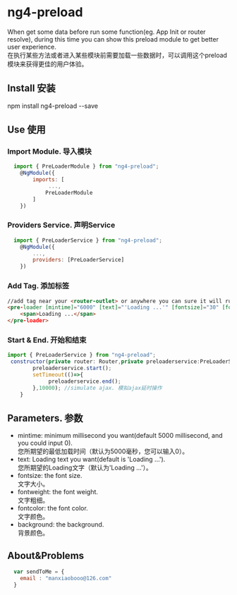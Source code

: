 <h1>ng4-preload</h1>
    When get some data before run some function(eg. App Init or router resolve), during this time you can show this preload module to get better user experience.<br>
    在执行某些方法或者进入某些模块前需要加载一些数据时，可以调用这个preload模块来获得更佳的用户体验。
 
<h2>Install 安装</h2>
      npm install ng4-preload --save

<h2>Use 使用</h2>
<h3>Import Module. 导入模块</h3>

```javascript
  import { PreLoaderModule } from "ng4-preload";
    @NgModule({
        imports: [
             ...,
            PreLoaderModule
        ]
    })
```
<h3>Providers Service. 声明Service</h3>

```javascript
  import { PreLoaderService } from "ng4-preload";
    @NgModule({
        ...,
        providers: [PreLoaderService]
    })
```
<h3>Add Tag. 添加标签</h3>

```html
//add tag near your <router-outlet> or anywhere you can sure it will run.  在你的<router-outlet>附近插入这个标签，或者你确信它可以运行的任何地方。
<pre-loader [mintime]="6000" [text]="'Loading ...'" [fontsize]="30" [fontweight]="500" [fontcolor]="'#fff'" [background]="'#000'">
    <span>Loading ...</span>
</pre-loader>
```

<h3>Start & End. 开始和结束</h3>

```javascript
import { PreLoaderService } from "ng4-preload";
 constructor(private router: Router,private preloaderservice:PreLoaderService) {
        preloaderservice.start();
        setTimeout(()=>{
             preloaderservice.end();
        },10000); //simulate ajax. 模拟ajax延时操作
    }
```


<h2>Parameters. 参数</h2>

* mintime: minimum millisecond you want(default 5000 millisecond, and you could input 0). <br>您所期望的最低加载时间（默认为5000毫秒，您可以输入0）。
* text: Loading text you want(default is 'Loading ...'). <br>您所期望的Loading文字（默认为'Loading ...'）。
* fontsize: the font size. <br>文字大小。
* fontweight: the font weight. <br>文字粗细。
* fontcolor: the font color. <br>文字颜色。
* background: the background. <br>背景颜色。


<h2>About&Problems</h2>

```javascript
  var sendToMe = {
    email : "manxiaobooo@126.com"
  }
```
